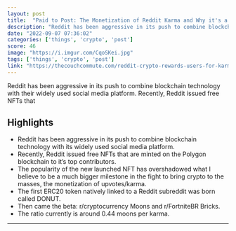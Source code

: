 ```yaml
---
layout: post
title:  "Paid to Post: The Monetization of Reddit Karma and Why it's a Big Deal"
description: "Reddit has been aggressive in its push to combine blockchain technology with their widely used social media platform. Recently, Reddit issued free NFTs that"
date: "2022-09-07 07:36:02"
categories: ['things', 'crypto', 'post']
score: 46
image: "https://i.imgur.com/CqoSKei.jpg"
tags: ['things', 'crypto', 'post']
link: "https://thecouchcommute.com/reddit-crypto-rewards-users-for-karma/"
---
```


Reddit has been aggressive in its push to combine blockchain technology with their widely used social media platform. Recently, Reddit issued free NFTs that

## Highlights

- Reddit has been aggressive in its push to combine blockchain technology with its widely used social media platform.
- Recently, Reddit issued free NFTs that are minted on the Polygon blockchain to it’s top contributors.
- The popularity of the new launched NFT has overshadowed what I believe to be a much bigger milestone in the fight to bring crypto to the masses, the monetization of upvotes/karma.
- The first ERC20 token natively linked to a Reddit subreddit was born called DONUT.
- Then came the beta: r/cryptocurrency Moons and r/FortniteBR Bricks.
- The ratio currently is around 0.44 moons per karma.

---
